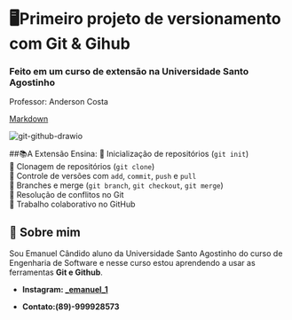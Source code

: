 # 🖥Primeiro projeto de versionamento com Git & Gihub

### Feito em um curso de extensão na Universidade Santo Agostinho

Professor: Anderson Costa

  [Markdown](https://docs.google.com/document/d/1a8aMON8q10J1bYiZS8wJhzmIuMIJSPG2oGshEV8ZtAc/edit?tab=t.0)

![git-github-drawio](https://github.com/user-attachments/assets/ee9a4d2b-e7d6-4376-aa32-d0dd861bfa08)

##📚A Extensão Ensina:
📍 Inicialização de repositórios (`git init`)  
📍 Clonagem de repositórios (`git clone`)  
📍 Controle de versões com `add`, `commit`, `push` e `pull`  
📍 Branches e merge (`git branch`, `git checkout`, `git merge`)  
📍 Resolução de conflitos no Git  
📍 Trabalho colaborativo no GitHub

## 👤 **Sobre mim**

Sou Emanuel Cândido aluno da Universidade Santo Agostinho do curso de Engenharia de Software e nesse curso estou aprendendo a usar as ferramentas **Git e Github**.

 + **Instagram: [_emanuel_1](http://instagram.com/_emanuel_1)** 

 + **Contato:(89)-999928573**

## 
 
